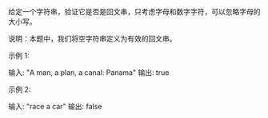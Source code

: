 给定一个字符串，验证它是否是回文串，只考虑字母和数字字符，可以忽略字母的大小写。

说明：本题中，我们将空字符串定义为有效的回文串。

示例 1:

输入: &quot;A man, a plan, a canal: Panama&quot;
输出: true


示例 2:

输入: &quot;race a car&quot;
输出: false

